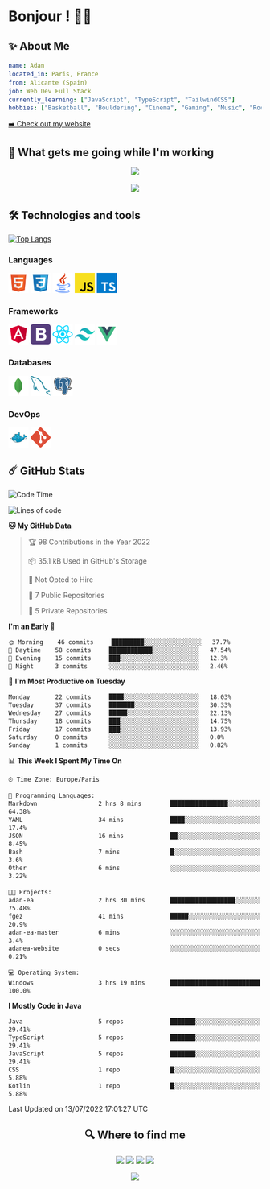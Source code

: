 # Bonjour ! 🥖🥐

## ✨ About Me

```yaml
name: Adan
located_in: Paris, France
from: Alicante (Spain)
job: Web Dev Full Stack
currently_learning: ["JavaScript", "TypeScript", "TailwindCSS"]
hobbies: ["Basketball", "Bouldering", "Cinema", "Gaming", "Music", "Rock Climbing"]
```

[➡️ Check out my website](https://www.youtube.com/watch?v=dQw4w9WgXcQ)

## 🎵 What gets me going while I'm working

<p align="center">
  <a href="https://spotify-github-profile.vercel.app/api/view?uid=t76t5cktkflxnhtnuh7m3giup&redirect=true">
    <img src="https://spotify-github-profile.vercel.app/api/view?uid=t76t5cktkflxnhtnuh7m3giup&cover_image=true&theme=default&bar_color=e3e3e3&bar_color_cover=true">
  </a>
</p>

<p align="center">
  <img src="https://adan-ea.vercel.app/api/top-played">
</p>

## 🛠 Technologies and tools

[![Top Langs](https://github-readme-stats.vercel.app/api/top-langs/?username=adan-ea&layout=compact&theme=dark)](https://github.com/anuraghazra/github-readme-stats)

### Languages

<code><img title="HTML" height="40" src="images/html.svg"></code>
<code><img title="CSS" height="40" src="images/css.svg"></code>
<code><img title="Java" height="40" src="images/java.svg"></code>
<code><img title="JavaScript" height="40" src="images/js.svg"></code>
<code><img title="TypeScript" height="40" src="images/ts.svg"></code>

### Frameworks

<code><img title="Angular" height="40" src="images/angular.svg"></code>
<code><img title="Bootstrap" height="40" src="images/bootstrap.svg"></code>
<code><img title="React/React Native" height="40" src="images/react.svg"></code>
<code><img title="TailwindCSS" height="40" src="images/tailwindcss.svg"></code>
<code><img title="VueJS" height="40" src="images/vue.svg"></code>

### Databases

<code><img title="mongo" height="40" src="images/mongo.svg"></code>
<code><img title="mysql" height="40" src="images/mysql.svg"></code>
<code><img title="pgsql" height="40" src="images/pgsql.svg"></code>

### DevOps

<code><img title="docker" height="40" src="images/docker.svg"></code>
<code><img title="git" height="40" src="images/git.svg"></code>

## ☄️ GitHub Stats

<!--START_SECTION:waka-->
![Code Time](http://img.shields.io/badge/Code%20Time-0%20secs-blue)

![Lines of code](https://img.shields.io/badge/From%20Hello%20World%20I%27ve%20Written-414%20Thousand%20lines%20of%20code-blue)

**🐱 My GitHub Data** 

> 🏆 98 Contributions in the Year 2022
 > 
> 📦 35.1 kB Used in GitHub's Storage 
 > 
> 🚫 Not Opted to Hire
 > 
> 📜 7 Public Repositories 
 > 
> 🔑 5 Private Repositories  
 > 
**I'm an Early 🐤** 

```text
🌞 Morning    46 commits     █████████░░░░░░░░░░░░░░░░   37.7% 
🌆 Daytime    58 commits     ████████████░░░░░░░░░░░░░   47.54% 
🌃 Evening    15 commits     ███░░░░░░░░░░░░░░░░░░░░░░   12.3% 
🌙 Night      3 commits      ░░░░░░░░░░░░░░░░░░░░░░░░░   2.46%

```
📅 **I'm Most Productive on Tuesday** 

```text
Monday       22 commits     ████░░░░░░░░░░░░░░░░░░░░░   18.03% 
Tuesday      37 commits     ███████░░░░░░░░░░░░░░░░░░   30.33% 
Wednesday    27 commits     █████░░░░░░░░░░░░░░░░░░░░   22.13% 
Thursday     18 commits     ███░░░░░░░░░░░░░░░░░░░░░░   14.75% 
Friday       17 commits     ███░░░░░░░░░░░░░░░░░░░░░░   13.93% 
Saturday     0 commits      ░░░░░░░░░░░░░░░░░░░░░░░░░   0.0% 
Sunday       1 commits      ░░░░░░░░░░░░░░░░░░░░░░░░░   0.82%

```


📊 **This Week I Spent My Time On** 

```text
⌚︎ Time Zone: Europe/Paris

💬 Programming Languages: 
Markdown                 2 hrs 8 mins        ████████████████░░░░░░░░░   64.38% 
YAML                     34 mins             ████░░░░░░░░░░░░░░░░░░░░░   17.4% 
JSON                     16 mins             ██░░░░░░░░░░░░░░░░░░░░░░░   8.45% 
Bash                     7 mins              █░░░░░░░░░░░░░░░░░░░░░░░░   3.6% 
Other                    6 mins              ░░░░░░░░░░░░░░░░░░░░░░░░░   3.22%

🐱‍💻 Projects: 
adan-ea                  2 hrs 30 mins       ██████████████████░░░░░░░   75.48% 
fgez                     41 mins             █████░░░░░░░░░░░░░░░░░░░░   20.9% 
adan-ea-master           6 mins              ░░░░░░░░░░░░░░░░░░░░░░░░░   3.4% 
adanea-website           0 secs              ░░░░░░░░░░░░░░░░░░░░░░░░░   0.21%

💻 Operating System: 
Windows                  3 hrs 19 mins       █████████████████████████   100.0%

```

**I Mostly Code in Java** 

```text
Java                     5 repos             ███████░░░░░░░░░░░░░░░░░░   29.41% 
TypeScript               5 repos             ███████░░░░░░░░░░░░░░░░░░   29.41% 
JavaScript               5 repos             ███████░░░░░░░░░░░░░░░░░░   29.41% 
CSS                      1 repo              █░░░░░░░░░░░░░░░░░░░░░░░░   5.88% 
Kotlin                   1 repo              █░░░░░░░░░░░░░░░░░░░░░░░░   5.88%

```



 Last Updated on 13/07/2022 17:01:27 UTC
<!--END_SECTION:waka-->

## <p align="center">🔍 Where to find me </p>

<p align="center">
<a href="https://discord.gg/63VV3hx9fQ"><img src="https://img.shields.io/badge/discord-5869e9.svg?&style=for-the-badge&logo=discord&logoColor=white" height=25></a>
<a href="mailto:adan.ea.pro@gmail.com"><img src="https://img.shields.io/badge/gmail-EA4335.svg?&style=for-the-badge&logo=gmail&logoColor=white" height=25></a>
<a href="https://www.instagram.com/adan.ea/"><img src="https://img.shields.io/badge/instagram-%23E4405F.svg?&style=for-the-badge&logo=instagram&logoColor=white" height=25></a>
<a href="https://www.linkedin.com/in/adan-el-arabi/"><img src="https://img.shields.io/badge/linkedin-%230077B5.svg?&style=for-the-badge&logo=linkedin&logoColor=white" height=25></a>
</p>

<p align="center">
  <img src="https://capsule-render.vercel.app/api?type=waving&color=gradient&height=100&section=footer"/>
</p>
